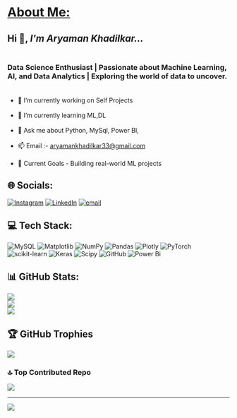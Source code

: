 # <ins>About Me:</ins>
## Hi 👋, _I'm Aryaman Khadilkar..._
### **<br>Data Science Enthusiast | Passionate about Machine Learning, AI, and Data Analytics | Exploring the world of data to uncover.<br><br>** 

- 🔭 I’m currently working on Self Projects<br><br>
- 🌱 I’m currently learning ML,DL<br><br>
- 💬 Ask me about Python, MySql, Power BI,<br><br>
- 📫 Email :- aryamankhadilkar33@gmail.com<br><br>
- 🚀 Current Goals - Building real-world ML projects


## 🌐 Socials:
[![Instagram](https://img.shields.io/badge/Instagram-%23E4405F.svg?logo=Instagram&logoColor=white)](https://instagram.com/aaryaman.18) [![LinkedIn](https://img.shields.io/badge/LinkedIn-%230077B5.svg?logo=linkedin&logoColor=white)](https://linkedin.com/in/aryaman-khadilkar-6608bb2b7) [![email](https://img.shields.io/badge/Email-D14836?logo=gmail&logoColor=white)](mailto:aryamankhadilkar33@gmail.com) 

## 💻 Tech Stack:
![MySQL](https://img.shields.io/badge/mysql-4479A1.svg?style=flat&logo=mysql&logoColor=white) ![Matplotlib](https://img.shields.io/badge/Matplotlib-%23ffffff.svg?style=flat&logo=Matplotlib&logoColor=black) ![NumPy](https://img.shields.io/badge/numpy-%23013243.svg?style=flat&logo=numpy&logoColor=white) ![Pandas](https://img.shields.io/badge/pandas-%23150458.svg?style=flat&logo=pandas&logoColor=white) ![Plotly](https://img.shields.io/badge/Plotly-%233F4F75.svg?style=flat&logo=plotly&logoColor=white) ![PyTorch](https://img.shields.io/badge/PyTorch-%23EE4C2C.svg?style=flat&logo=PyTorch&logoColor=white) ![scikit-learn](https://img.shields.io/badge/scikit--learn-%23F7931E.svg?style=flat&logo=scikit-learn&logoColor=white) ![Keras](https://img.shields.io/badge/Keras-%23D00000.svg?style=flat&logo=Keras&logoColor=white) ![Scipy](https://img.shields.io/badge/SciPy-%230C55A5.svg?style=flat&logo=scipy&logoColor=%white) ![GitHub](https://img.shields.io/badge/github-%23121011.svg?style=flat&logo=github&logoColor=white) ![Power Bi](https://img.shields.io/badge/power_bi-F2C811?style=flat&logo=powerbi&logoColor=black)
## 📊 GitHub Stats:
![](https://github-readme-stats.vercel.app/api?username=aryaman-dscodes&theme=holi&hide_border=false&include_all_commits=false&count_private=false)<br/>
![](https://nirzak-streak-stats.vercel.app/?user=aryaman-dscodes&theme=holi&hide_border=false)<br/>
![](https://github-readme-stats.vercel.app/api/top-langs/?username=aryaman-dscodes&theme=holi&hide_border=false&include_all_commits=false&count_private=false&layout=compact)

## 🏆 GitHub Trophies
![](https://github-profile-trophy.vercel.app/?username=aryaman-dscodes&theme=radical&no-frame=false&no-bg=false&margin-w=4)

### 🔝 Top Contributed Repo
![](https://github-contributor-stats.vercel.app/api?username=aryaman-dscodes&limit=5&theme=holi&combine_all_yearly_contributions=true)

---
[![](https://visitcount.itsvg.in/api?id=aryaman-dscodes&icon=0&color=0)](https://visitcount.itsvg.in)

<!-- Proudly created with GPRM ( https://gprm.itsvg.in ) -->
